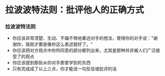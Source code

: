 # 拉波波特法则：批评他人的正确方式

### 拉波波特法则

- 你应该非常清楚、生动、不偏不倚地重述对手的想法，使得你的对手说："谢谢你，我刚才要是像你这么表述就好了。"
- 你应该把对方观点中你所同意的部分都列出来，尤其是那种并非被人们广泛接受了的观点
- 你应该提到那些从你对手那里学到的东西
- 只有完成成了以上三点，你才能说一句反驳或批评的话

